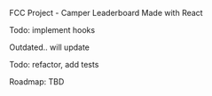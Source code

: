FCC Project - Camper Leaderboard
Made with React


Todo: implement hooks

Outdated.. will update


Todo: refactor, add tests

Roadmap: TBD

